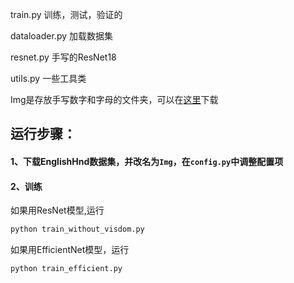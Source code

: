 train.py 训练，测试，验证的

dataloader.py 加载数据集

resnet.py 手写的ResNet18

utils.py 一些工具类

Img是存放手写数字和字母的文件夹，可以在[这里](https://drive.google.com/open?id=1cjk8yk21-__-wz3FyVVeQpcqft6qmP39)下载

## 运行步骤：

#### 1、下载EnglishHnd数据集，并改名为`Img`，在`config.py`中调整配置项

#### 2、训练

如果用ResNet模型,运行

```sh
python train_without_visdom.py
```

如果用EfficientNet模型，运行

```sh
python train_efficient.py
```





